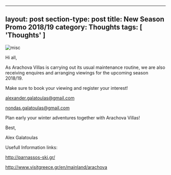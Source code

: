 
---
layout: post
section-type: post
title: New Season Promo 2018/19
category: Thoughts
tags: [ 'Thoughts' ]
---

![misc](/img/timeline/newseason18.JPG )

Hi all,

As Arachova Villas is carrying out its usual maintenance routine, we are also receiving enquires and arranging viewings for the upcoming season 2018/19.

Make sure to book your viewing and register your interest!

alexander.galatoulas@gmail.com

nondas.galatoulas@gmail.com

Plan early your winter adventures together with Arachova Villas!


Best,

Alex Galatoulas







Usefull Information links:

http://parnassos-ski.gr/

http://www.visitgreece.gr/en/mainland/arachova
